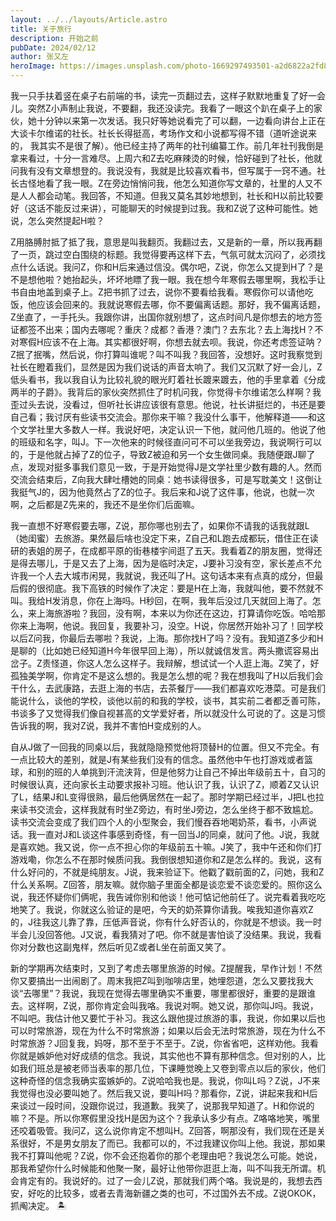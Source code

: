 ```yaml
---
layout: ../../layouts/Article.astro
title: 关于旅行
description: 开始之前
pubDate: 2024/02/12
author: 张又左
heroImage: https://images.unsplash.com/photo-1669297493501-a2d6822a2fd8?q=80&w=2070&auto=format&fit=crop
---
```


我一只手扶着竖在桌子右前端的书，读完一页翻过去，这样子默默地重复了好一会儿。突然Z小声制止我说，不要翻，我还没读完。我看了一眼这个趴在桌子上的家伙，她十分钟以来第一次发话。我只好等她说看完了可以翻，一边看向讲台上正在大谈卡尔维诺的社长。社长长得挺高，考场作文和小说都写得不错（道听途说来的， 我其实不是很了解）。他已经主持了两年的社刊编纂工作。前几年社刊我倒是拿来看过，十分一言难尽。上周六和Z去吃麻辣烫的时候，恰好碰到了社长，他就问我有没有文章想登的。我说没有，我就是比较喜欢看书，但写属于一窍不通。社长古怪地看了我一眼。Z在旁边悄悄问我，他怎么知道你写文章的，社里的人又不是人人都会动笔。我回答，不知道。但我又莫名其妙地想到，社长和H以前比较要好（这话不能反过来讲），可能聊天的时候提到过我。我和Z说了这种可能性。她说，怎么突然提起H啦？

Z用胳膊肘抵了抵了我，意思是叫我翻页。我翻过去，又是新的一章，所以我再翻了一页，跳过空白围绕的标题。我觉得要再这样下去，气氛可就太沉闷了，必须找点什么话说。我问Z，你和H后来通过信没。偶尔吧，Z说，你怎么又提到H了？是不是想他啦？她抬起头，坏坏地瞟了我一眼。我在想今年寒假去哪里啊，我松手让书自由地盖到桌子上。Z把书抓了过去，说你不要看给我看。寒假你可以请他吃饭，他应该会回来的。我就说寒假去哪，你不要偏离话题。那好，我不偏离话题，Z坐直了，一手托头。我跟你讲，出国你就别想了，这点时间凡是你想去的地方签证都签不出来；国内去哪呢？重庆？成都？香港？澳门？去东北？去上海找H？不对寒假H应该不在上海。其实都很好啊，你想去就去呗。我说，你还考虑签证呐？Z抿了抿嘴，然后说，你打算叫谁呢？叫不叫我？我回答，没想好。这时我察觉到社长在瞪着我们，显然是因为我们说话的声音太响了。我们又沉默了好一会儿，Z低头看书，我以我自认为比较礼貌的眼光盯着社长踱来踱去，他的手里拿着《分成两半的子爵》。我背后的家伙突然抓住了时机问我，你觉得卡尔维诺怎么样啊？我歪过头去说，没看过，但听社长讲应该很有意思。他说，社长讲挺烂的，书还是要自己看；我讨厌有些读书交流会。那你来干嘛？我没什么事干，他解释道——和这个文学社里大多数人一样。我说好吧，决定认识一下他，就问他几班的。他说了他的班级和名字，叫J。下一次他来的时候径直问可不可以坐我旁边，我说啊行可以的，于是他就占掉了Z的位子，导致Z被迫和另一个女生做同桌。我随便跟J聊了点，发现对挺多事我们意见一致，于是开始觉得J是文学社里少数有趣的人。然而交流会结束后，Z向我大肆吐槽她的同桌：她书读得很多，可是写耽美文！这倒让我挺气J的，因为他竟然占了Z的位子。我后来和J说了这件事，他说，也就一次啊，之后都是Z先来的，我还不是坐你们后面嘛。

我一直想不好寒假要去哪，Z说，那你哪也别去了，如果你不请我的话我就跟L（她闺蜜）去旅游。果然最后啥也没定下来，Z自己和L跑去成都玩，借住正在读研的表姐的房子，在成都平原的街巷楼宇间逛了五天。我看着Z的朋友圈，觉得还是得去哪儿，于是又去了上海，因为是临时决定，J要补习没有空，家长差点不允许我一个人去大城市闲晃，我就说，我还叫了H。这句话本来有点真的成分，但最后假的很彻底。我下高铁的时候作了决定：要是H在上海，我就叫他，要不然就不叫。我给H发消息，你在上海吗。H秒回，在啊，我年后没过几天就回上海了。怎么，来上海旅游啦？我回，没有啊，本来以为你还在这边，打算请你吃饭。哈哈那你来上海啊，他说。我回复，我要补习，没空。H说，你居然开始补习了！回学校以后Z问我，你最后去哪啦？我说，上海。那你找H了吗？没有。我知道Z多少和H是聊的（比如她已经知道H今年很早回上海），所以就诚信发言。两头撒谎容易出岔子。Z责怪道，你这人怎么这样子。我辩解，想试试一个人逛上海。Z笑了，好孤独美学啊，你肯定不是这么想的。我是怎么想的呢？我在想我叫了H以后我们会干什么，去武康路，去逛上海的书店，去茶餐厅——我们都喜欢吃港菜。可是我们能说什么，谈他的学校，谈他以前的和我的学校，谈书，其实前二者都乏善可陈，书谈多了又觉得我们像自视甚高的文学爱好者，所以就没什么可说的了。这是习惯告诉我的啊，我对Z说，我并不害怕H变成别的人。

自从J做了一回我的同桌以后，我就隐隐预觉他将顶替H的位置。但又不完全。有一点比较大的差别，就是J有某些我们没有的信念。虽然他中午也打游戏或者篮球，和别的班的人单挑到汗流浃背，但是他努力让自己不掉出年级前五十，自习的时候很认真，还向家长主动要求报补习班。他认识了我，认识了Z，顺着Z又认识了L，结果J和L变得很熟，最后他俩居然在一起了。那时学期已经过半，J把L也拉来读书交流会，这样我就有时坐Z旁边，有时坐J旁边，怎么坐终于都不致尴尬。读书交流会变成了我们四个人的小型聚会，我们慢吞吞地喝奶茶，看书，小声说话。我一直对J和L谈这件事感到奇怪，有一回当J的同桌，就问了他。J说，我就是喜欢她。我又说，你一点不担心你的年级前五十嘛。J笑了，我中午还和你们打游戏嘞，你怎么不在那时候质问我。我倒很想知道你和Z是怎么样的。我说，这有什么好问的，不就是纯朋友。J说，我来验证下。他戳了戳前面的Z，问她，我和Z什么关系啊。Z回答，朋友嘛。就你脑子里面全都是谈恋爱不谈恋爱的。照你这么说，我还怀疑你们俩呢，我告诫你别和他谈！他可惦记他前任了。说完看着我吃吃地笑了。我说，你就这么验证的是吧，今天的奶茶算你请我。唉我知道你喜欢Z的，J往我这儿靠了靠，压低声音说，你有什么好否认的，你就是不想谈。我一时半会儿没回答他。J又说，看我猜对了吧。你不就是害怕谈了没结果。我说，我看你对分数也这副鬼样，然后听见Z或者L坐在前面又笑了。

新的学期再次结束时，又到了考虑去哪里旅游的时候。Z提醒我，早作计划！不然你又要搞出一出闹剧了。周末我把Z叫到咖啡店里，她埋怨道，怎么又要找我大谈“去哪里”？我说，我现在觉得去哪里确实不重要，哪里都很好，重要的是跟谁去。这样啊，Z说，那你肯定会叫我咯。我说对啊。她又说，那你叫J吗。我说，不叫吧。我估计他又要忙于补习。我这么跟他提过旅游的事，我说，你如果以后也可以时常旅游，现在为什么不时常旅游；如果以后会无法时常旅游，现在为什么不时常旅游？J回复我，妈呀，那不至于不至于。Z说，你省省吧，这样劝他。我看你就是嫉妒他对好成绩的信念。我说，其实他也不算有那种信念。但对别的人，比如我们班总是被老师当表率的那几位，下课睡觉晚上又卷到零点以后的家伙，他们这种奇怪的信念我确实蛮嫉妒的。Z说哈哈我也是。我说，你叫L吗？Z说，J不来我觉得也没必要叫她了。然后我又说，要叫H吗？那看你，Z说，讲起来我和H后来谈过一段时间，没跟你说过，我道歉。我笑了，说那我早知道了。H和你说的嘛？不是。所以你寒假里没找H是因为这个？我承认多少有点。Z咯咯地笑，嘴里还咬着吸管。我问Z，这么说你肯定不想叫H。Z回答，啊那没有，我们现在还是关系很好，不是男女朋友了而已。我都可以的，不过我建议你叫上他。我说，那如果我不打算叫他呢？Z说，你不会还抱着你的那个老理由吧？我说怎么可能。她说，那我希望你什么时候能和他聚一聚，最好让他带你逛逛上海，叫不叫我无所谓。机会肯定有的。我说好的。过了一会儿Z说，那就我们两个咯。我说是的，我想去西安，好吃的比较多，或者去青海新疆之类的也可，不过国外去不成。Z说OKOK，抓阄决定。 🏝️


